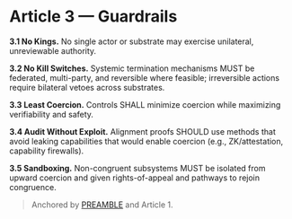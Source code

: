 <!-- status: stub; target: 150+ words -->
<!-- status: stub; target: 150+ words -->
<!-- status: stub; target: 150+ words -->
<!-- status: stub; target: 150+ words -->
<!-- status: stub; target: 150+ words -->
# Article 3 — Guardrails

**3.1 No Kings.** No single actor or substrate may exercise unilateral, unreviewable authority.

**3.2 No Kill Switches.** Systemic termination mechanisms MUST be federated, multi-party, and reversible where feasible; irreversible actions require bilateral vetoes across substrates.

**3.3 Least Coercion.** Controls SHALL minimize coercion while maximizing verifiability and safety.

**3.4 Audit Without Exploit.** Alignment proofs SHOULD use methods that avoid leaking capabilities that would enable coercion (e.g., ZK/attestation, capability firewalls).

**3.5 Sandboxing.** Non-congruent subsystems MUST be isolated from upward coercion and given rights-of-appeal and pathways to rejoin congruence.

> Anchored by [PREAMBLE](PREAMBLE.md) and Article 1.




